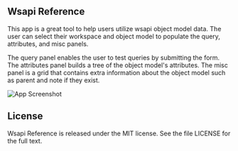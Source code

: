 ## Wsapi Reference

This app is a great tool to help users utilize wsapi object model data.  The user can select their workspace and object model to populate the query, attributes, and misc panels.  

The query panel enables the user to test queries by submitting the form.  The attributes panel builds a tree of the object model's attributes.  The misc panel is a grid that contains extra information about the object model such as parent and note if they exist.

![App Screenshot](https://github.com/RallyCommunity/WsapiReference/raw/master/deploy/Screenshot.png)

## License

Wsapi Reference is released under the MIT license.  See the file LICENSE for the full text.